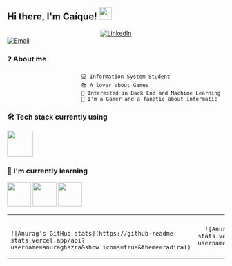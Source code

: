 <h2>Hi there, I'm Caíque! <img src="https://github.com/piyushP7pravin/piyushP7pravin/blob/master/Hi.gif" width="29px"></h2>
<p>
  <center><a href="https://br.linkedin.com/in/caique-augusto-braga"><img alt="LinkedIn" src="https://img.shields.io/badge/LinkedIn-Caíque%20Augusto-blue?style=flat-square&logo=linkedin"></a></center>
  <a href="mailto:caiquekola@gmail.com">
    <img alt="Email" src="https://img.shields.io/badge/Email-caiquekola@gmail.com-blue?style=flat-square&logo=gmail"></a>
</p>

### ❓ About me
      						💻 Information System Student 
      						📚 A lover about Games
      						🔮 Interested in Back End and Machine Learning
      						🌱 I'm a Gamer and a fanatic about informatic
      
### 🛠 Tech stack currently using

<code><a href="https://www.java.com/pt-BR/download/help/index.html" target="_blank"><img height="60" src="https://www.vectorlogo.zone/logos/java/java-horizontal.svg"></a></code>

### 🌱 I'm currently learning
<code><a href="https://angular.io/" target="_blank"><img height="55" src="https://upload.wikimedia.org/wikipedia/commons/thumb/c/cf/Angular_full_color_logo.svg/250px-Angular_full_color_logo.svg.png"></a></code>
<code><a href="https://developer.mozilla.org/pt-BR/docs/Web/JavaScript" target="_blank"><img height="55" src="https://upload.wikimedia.org/wikipedia/commons/thumb/9/99/Unofficial_JavaScript_logo_2.svg/1200px-Unofficial_JavaScript_logo_2.svg.png"></a></code>
<code><a href="https://aws.amazon.com/pt/what-is/sql/" target="_blank"><img height="55" src="https://pngimg.com/uploads/mysql/mysql_PNG11.png"></a></code>

<table width="100%">
  <tr>
  <td width = "50%">
    <br>
    
      
	![Anurag's GitHub stats](https://github-readme-stats.vercel.app/api?username=anuraghazra&show_icons=true&theme=radical)
    
  </td>
  <td width = "50%">
   
    
      ![Anurag's GitHub stats]https://github-readme-stats.vercel.app/api?username=Caiquekola&hide=prs_merged&show_icons=true&theme=radical")

    
  </td>

  </table>




  
  
